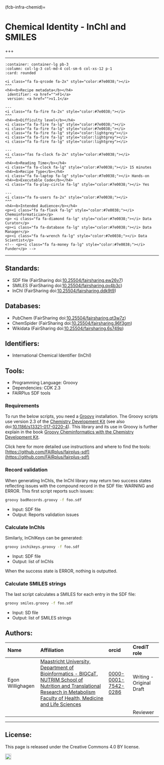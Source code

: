 (fcb-infra-chemid)=
# Chemical Identity - InChI and SMILES

+++
<br/>

----

````{panels}
:container: container-lg pb-3
:column: col-lg-3 col-md-4 col-sm-6 col-xs-12 p-1
:card: rounded

<i class="fa fa-qrcode fa-2x" style="color:#7e0038;"></i>
^^^
<h4><b>Recipe metadata</b></h4>
 identifier: <a href="">F1</a> 
 version: <a href="">v1.1</a>

---
<i class="fa fa-fire fa-2x" style="color:#7e0038;"></i>
^^^
<h4><b>Difficulty level</b></h4>
<i class="fa fa-fire fa-lg" style="color:#7e0038;"></i>
<i class="fa fa-fire fa-lg" style="color:#7e0038;"></i>
<i class="fa fa-fire fa-lg" style="color:lightgrey"></i>
<i class="fa fa-fire fa-lg" style="color:lightgrey"></i>
<i class="fa fa-fire fa-lg" style="color:lightgrey"></i>

---
<i class="fas fa-clock fa-2x" style="color:#7e0038;"></i>
^^^
<h4><b>Reading Time</b></h4>
<i class="fa fa-clock fa-lg" style="color:#7e0038;"></i> 15 minutes
<h4><b>Recipe Type</b></h4>
<i class="fa fa-laptop fa-lg" style="color:#7e0038;"></i> Hands-on
<h4><b>Executable Code</b></h4>
<i class="fa fa-play-circle fa-lg" style="color:#7e0038;"></i> Yes

---
<i class="fa fa-users fa-2x" style="color:#7e0038;"></i>
^^^
<h4><b>Intended Audience</b></h4>
<p><i class="fa fa-flask fa-lg" style="color:#7e0038;"></i> Chemoinformatician</p>
<p> <i class="fa fa-diamond fa-lg" style="color:#7e0038;"></i> Data Curator</p>
<p><i class="fa fa-database fa-lg" style="color:#7e0038;"></i> Data Manager</p>
<p><i class="fa fa-wrench fa-lg" style="color:#7e0038;"></i> Data Scientist</p>
<!-- <p><i class="fa fa-money fa-lg" style="color:#7e0038;"></i> Funder</p> -->
````

___

## Standards:

* SDF file (FairSharing doi:[10.25504/fairsharing.ew26v7](https://doi.org/10.25504/fairsharing.ew26v7))
* SMILES (FairSharing doi:[10.25504/fairsharing.qv4b3c](https://doi.org/10.25504/fairsharing.qv4b3c))
* InChI (FairSharing doi:[10.25504/fairsharing.ddk9t9](https://doi.org/10.25504/fairsharing.ddk9t9))

## Databases:

* PubChem (FairSharing doi:[10.25504/fairsharing.qt3w7z](https://doi.org/10.25504/fairsharing.qt3w7z))
* ChemSpider (FairSharing doi:[10.25504/fairsharing.96f3gm](https://doi.org/10.25504/fairsharing.96f3gm))
* Wikidata (FairSharing doi:[10.25504/fairsharing.6s749p](https://doi.org/10.25504/fairsharing.6s749p))

## Identifiers:

* International Chemical Identifier (InChI)

## Tools:

* Programming Language: Groovy
* Dependencies: CDK 2.3
* FAIRPlus SDF tools

### Requirements

To run the below scripts, you need a [Groovy](https://groovy.apache.org/download.html) installation.
The Groovy scripts use version 2.3 of the [Chemistry Development Kit](https://cdk.github.io/)
(see also doi:[10.1186/s13321-017-0220-4](https://doi.org/10.1186/s13321-017-0220-4)).
This library and its use in Groovy is further explain in
the book [Groovy Cheminformatics with the Chemistry Development Kit](https://egonw.github.io/cdkbook/).


Click here for more detailed use instructions and where to find the tools:
[https://github.com/FAIRplus/fairplus-sdf](https://github.com/FAIRplus/fairplus-sdf)

### Record validation

When generating InChIs, the InChI library may return two success states reflecting issues with
the compound record in the SDF file: WARNING and ERROR. This first script reports such issues:

```bash
groovy badRecords.groovy -f foo.sdf
```

* Input: SDF file
* Output: Reports validation issues


### Calculate InChls

Similarly, InChIKeys can be generated:

```bash
groovy inchikeys.groovy -f foo.sdf
```

* Input: SDF file
* Output: list of InChIs

When the success state is ERROR, nothing is outputted.

### Calculate SMILES strings

The last script calculates a SMILES for each entry in the SDF file:

```bash
groovy smiles.groovy -f foo.sdf
```

* Input: SD file
* Output: list of SMILES strings



## Authors:

| Name | Affiliation  | orcid | CrediT role  |
| :------------- | :------------- | :------------- |:------------- |
| Egon Willighagen|  [Maastricht University, Department of Bioinformatics - BIGCaT, NUTRIM School of Nutrition and Translational Research in Metabolism Faculty of Health, Medicine and Life Sciences](https://www.maastrichtuniversity.nl/egon.willighagen)| [0000-0001-7542-0286](http://orcid.org/0000-0001-7542-0286) | Writing - Original Draft |
|  |   | | Reviewer | 

___

## License:

This page is released under the Creative Commons 4.0 BY license.

<a href="https://creativecommons.org/licenses/by/4.0/"><img src="https://mirrors.creativecommons.org/presskit/buttons/80x15/png/by.png" height="20"/></a>


